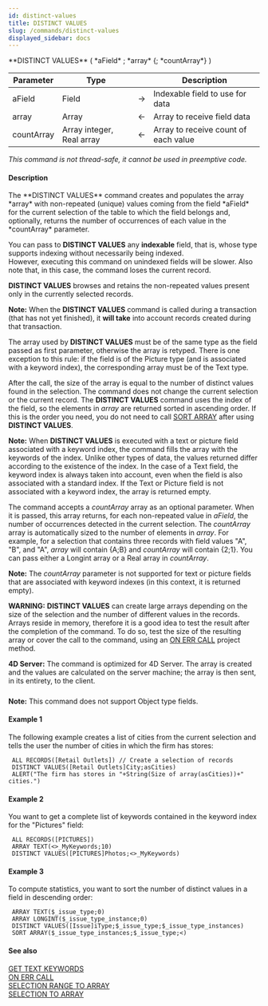 ```yaml
---
id: distinct-values
title: DISTINCT VALUES
slug: /commands/distinct-values
displayed_sidebar: docs
---
```


<!--REF #_command_.DISTINCT VALUES.Syntax-->**DISTINCT VALUES** ( *aField* ; *array* {; *countArray*} )<!-- END REF-->
<!--REF #_command_.DISTINCT VALUES.Params-->
| Parameter | Type |  | Description |
| --- | --- | --- | --- |
| aField | Field | &#8594;  | Indexable field to use for data |
| array | Array | &#8592; | Array to receive field data |
| countArray | Array integer, Real array | &#8592; | Array to receive count of each value |

<!-- END REF-->

*This command is not thread-safe, it cannot be used in preemptive code.*


#### Description 

<!--REF #_command_.DISTINCT VALUES.Summary-->The **DISTINCT VALUES** command creates and populates the array *array* with non-repeated (unique) values coming from the field *aField* for the current selection of the table to which the field belongs and, optionally, returns the number of occurrences of each value in the *countArray* parameter.<!-- END REF-->

You can pass to **DISTINCT VALUES** any **indexable** field, that is, whose type supports indexing without necessarily being indexed.   
However, executing this command on unindexed fields will be slower. Also note that, in this case, the command loses the current record. 

**DISTINCT VALUES** browses and retains the non-repeated values present only in the currently selected records.

**Note:** When the **DISTINCT VALUES** command is called during a transaction (that has not yet finished), it **will take** into account records created during that transaction.

The array used by **DISTINCT VALUES** must be of the same type as the field passed as first parameter, otherwise the array is retyped. There is one exception to this rule: if the field is of the Picture type (and is associated with a keyword index), the corresponding array must be of the Text type.

After the call, the size of the array is equal to the number of distinct values found in the selection. The command does not change the current selection or the current record. The **DISTINCT VALUES** command uses the index of the field, so the elements in *array* are returned sorted in ascending order. If this is the order you need, you do not need to call [SORT ARRAY](sort-array.md) after using **DISTINCT VALUES**.

**Note:** When **DISTINCT VALUES** is executed with a text or picture field associated with a keyword index, the command fills the array with the keywords of the index. Unlike other types of data, the values returned differ according to the existence of the index. In the case of a Text field, the keyword index is always taken into account, even when the field is also associated with a standard index. If the Text or Picture field is not associated with a keyword index, the array is returned empty. 

The command accepts a *countArray* array as an optional parameter. When it is passed, this array returns, for each non-repeated value in *aField*, the number of occurrences detected in the current selection. The *countArray* array is automatically sized to the number of elements in *array*. For example, for a selection that contains three records with field values "A", "B", and "A", *array* will contain {A;B} and *countArray* will contain {2;1}. You can pass either a Longint array or a Real array in *countArray*. 

**Note:** The *countArray* parameter is not supported for text or picture fields that are associated with keyword indexes (in this context, it is returned empty). 

**WARNING:** **DISTINCT VALUES** can create large arrays depending on the size of the selection and the number of different values in the records. Arrays reside in memory, therefore it is a good idea to test the result after the completion of the command. To do so, test the size of the resulting array or cover the call to the command, using an [ON ERR CALL](on-err-call.md) project method.

**4D Server:** The command is optimized for 4D Server. The array is created and the values are calculated on the server machine; the array is then sent, in its entirety, to the client.

##### 

**Note:** This command does not support Object type fields.

#### Example 1 

The following example creates a list of cities from the current selection and tells the user the number of cities in which the firm has stores: 

```4d
 ALL RECORDS([Retail Outlets]) // Create a selection of records
 DISTINCT VALUES([Retail Outlets]City;asCities)
 ALERT("The firm has stores in "+String(Size of array(asCities))+" cities.")
```

#### Example 2 

You want to get a complete list of keywords contained in the keyword index for the "Pictures" field: 

```4d
 ALL RECORDS([PICTURES])
 ARRAY TEXT(<>_MyKeywords;10)
 DISTINCT VALUES([PICTURES]Photos;<>_MyKeywords)
```

#### Example 3 

To compute statistics, you want to sort the number of distinct values in a field in descending order:

```4d
 ARRAY TEXT($_issue_type;0)
 ARRAY LONGINT($_issue_type_instance;0)
 DISTINCT VALUES([Issue]iType;$_issue_type;$_issue_type_instances)
 SORT ARRAY($_issue_type_instances;$_issue_type;<)
```

#### See also 

  
[GET TEXT KEYWORDS](get-text-keywords.md)  
[ON ERR CALL](on-err-call.md)  
[SELECTION RANGE TO ARRAY](selection-range-to-array.md)  
[SELECTION TO ARRAY](selection-to-array.md)  